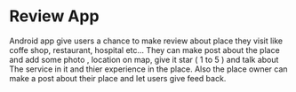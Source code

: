 # Review App
Android app give users a chance to make review about place they visit like coffe shop, restaurant, hospital etc...
They can make post about the place and add some photo , location on map, give it star ( 1 to 5 ) and talk about 
The service in it and thier experience in the place.
Also the place owner can make a post about their place and let users give feed back.
